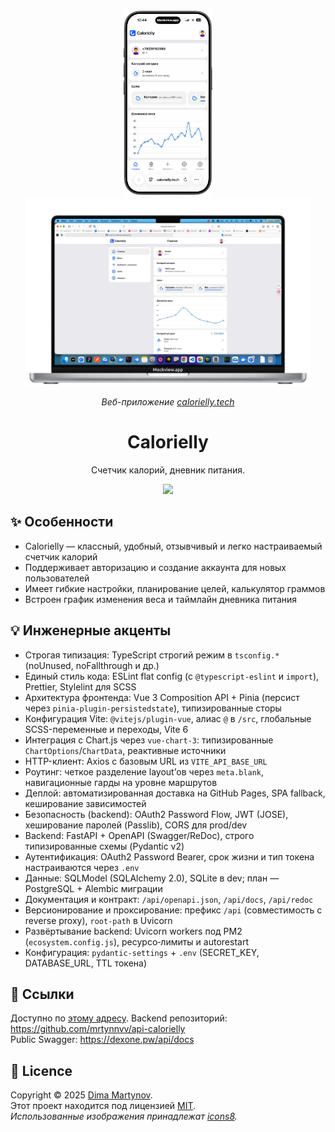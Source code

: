 
 <p align="center">

  <img height="300"  src="./mockups/iphone.png"/>

  <img height="300"  src="./mockups/mac.png"/>

</p>

<p align="center">
  <i>Веб-приложение <a href="https://calorielly.tech">calorielly.tech</a> </i>
</p>
<h1 align="center">Calorielly</h1>
<p align="center">Счетчик калорий, дневник питания.</p>

<p align="center">
  <a href="https://github.com/Dexone/Calorielly/blob/main/LICENSE">
    <img src="https://img.shields.io/github/license/Dexone/Calorielly?style=flat" />
  </a>
</p>

## ✨ Особенности

- Calorielly — классный, удобный, отзывчивый и легко настраиваемый счетчик калорий
- Поддерживает авторизацию и создание аккаунта для новых пользователей
- Имеет гибкие настройки, планирование целей, калькулятор граммов
- Встроен график изменения веса и таймлайн дневника питания

## 💡 Инженерные акценты

- Строгая типизация: TypeScript строгий режим в `tsconfig.*` (noUnused, noFallthrough и др.)
- Единый стиль кода: ESLint flat config (с `@typescript-eslint` и `import`), Prettier, Stylelint для SCSS
- Архитектура фронтенда: Vue 3 Composition API + Pinia (персист через `pinia-plugin-persistedstate`), типизированные сторы
- Конфигурация Vite: `@vitejs/plugin-vue`, алиас `@` в `/src`, глобальные SCSS-переменные и переходы, Vite 6
- Интеграция с Chart.js через `vue-chart-3`: типизированные `ChartOptions`/`ChartData`, реактивные источники
- HTTP-клиент: Axios с базовым URL из `VITE_API_BASE_URL`
- Роутинг: четкое разделение layout’ов через `meta.blank`, навигационные гарды на уровне маршрутов
- Деплой: автоматизированная доставка на GitHub Pages, SPA fallback, кеширование зависимостей
- Безопасность (backend): OAuth2 Password Flow, JWT (JOSE), хеширование паролей (Passlib), CORS для prod/dev
 - Backend: FastAPI + OpenAPI (Swagger/ReDoc), строго типизированные схемы (Pydantic v2)
 - Аутентификация: OAuth2 Password Bearer, срок жизни и тип токена настраиваются через `.env`
 - Данные: SQLModel (SQLAlchemy 2.0), SQLite в dev; план — PostgreSQL + Alembic миграции
 - Документация и контракт: `/api/openapi.json`, `/api/docs`, `/api/redoc`
 - Версионирование и проксирование: префикс `/api` (совместимость с reverse proxy), `root-path` в Uvicorn
 - Развёртывание backend: Uvicorn workers под PM2 (`ecosystem.config.js`), ресурсо‑лимиты и autorestart
 - Конфигурация: `pydantic-settings` + `.env` (SECRET_KEY, DATABASE_URL, TTL токена)

## 🚀 Ссылки

Доступно по [этому адресу](https://calorielly.tech).
Backend репозиторий: https://github.com/mrtynnvv/api-calorielly  
Public Swagger: https://dexone.pw/api/docs

## 📝 Licence

Copyright © 2025 [Dima Martynov](https://github.com/dexone).<br />
Этот проект находится под лицензией [MIT](https://github.com/Dexone/Calorielly/blob/main/LICENSE).<br />
_Использованные изображения принадлежат [icons8](https://icons8.ru/)._
